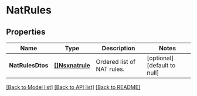 # NatRules

## Properties
Name | Type | Description | Notes
------------ | ------------- | ------------- | -------------
**NatRulesDtos** | [**[]Nsxnatrule**](nsxnatrule.md) | Ordered list of NAT rules. | [optional] [default to null]

[[Back to Model list]](../README.md#documentation-for-models) [[Back to API list]](../README.md#documentation-for-api-endpoints) [[Back to README]](../README.md)

